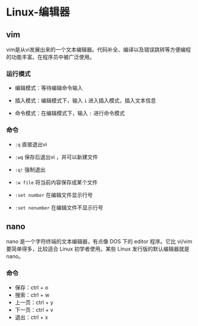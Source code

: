 # Linux-编辑器

## vim

vim是从vi发展出来的一个文本编辑器。代码补全、编译以及错误跳转等方便编程的功能丰富。在程序员中被广泛使用。

### 运行模式

- 编辑模式：等待编辑命令输入

- 插入模式：编辑模式下，输入 `i` 进入插入模式，插入文本信息

- 命令模式：在编辑模式下，输入 `:` 进行命令模式

### 命令

- `:q` 直接退出vi

- `:wq` 保存后退出vi ，并可以新建文件

- `:q!` 强制退出

- `:w file` 将当前内容保存成某个文件

- `:set number` 在编辑文件显示行号

- `:set nonumber` 在编辑文件不显示行号

## nano

nano 是一个字符终端的文本编辑器，有点像 DOS 下的 editor 程序。它比 vi/vim 要简单得多，比较适合 Linux 初学者使用。某些 Linux 发行版的默认编辑器就是 nano。

### 命令

- 保存：ctrl + o
- 搜索：ctrl + w
- 上一页：ctrl + y
- 下一页：ctrl + v
- 退出：ctrl + x